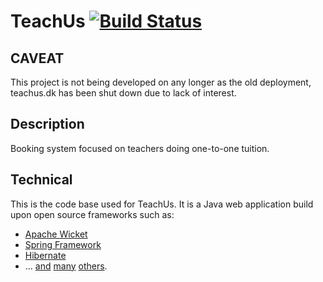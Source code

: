 TeachUs [![Build Status](https://secure.travis-ci.org/teachus/teachus.png)](http://travis-ci.org/teachus/teachus)
=======

CAVEAT
------

This project is not being developed on any longer as the old deployment, teachus.dk has been shut down
due to lack of interest.

Description
-----------
Booking system focused on teachers doing one-to-one tuition.

Technical
---------
This is the code base used for TeachUs. It is a Java web 
application build upon open source frameworks such as:

* [Apache Wicket][wicket]
* [Spring Framework][spring]
* [Hibernate][hibernate]
* ... [and][joda] [many][jquery] [others][mysql].


[wicket]: http://wicket.apache.org
[spring]: http://www.springsource.org
[hibernate]: http://www.hibernate.org
[joda]: http://joda-time.sourceforge.net
[jquery]: http://jquery.com
[mysql]: http://www.mysql.org
